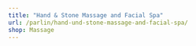 ```yaml
---
title: "Hand & Stone Massage and Facial Spa"
url: /parlin/hand-und-stone-massage-and-facial-spa/
shop: Massage
---
```

